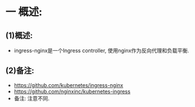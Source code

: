 # 一 概述:
## (1)概述:
- ingress-nginx是一个Ingress controller, 使用nginx作为反向代理和负载平衡.

## (2)备注:
- https://github.com/kubernetes/ingress-nginx
- https://github.com/nginxinc/kubernetes-ingress
- 备注: 注意不同.

